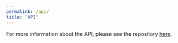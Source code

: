 ```yaml
---
permalink: /api/
title: "API"
---
```


For more information about the API, please see the repository [here](https://github.com/redhat-ipaas/ipaas-api-java).
